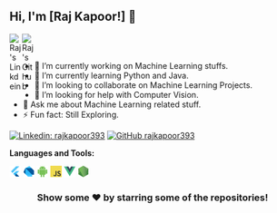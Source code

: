 ## Hi, I'm [Raj Kapoor!] 👋

<a href="https://www.linkedin.com/in/raj-kapoor-953502141/">
  <img align="left" alt="Raj's Linkdein" width="22px" src="https://cdn.jsdelivr.net/npm/simple-icons@v3/icons/linkedin.svg" />
</a>
<a href="https://github.com/rajkapoor393">
  <img align="left" alt="Raj's Github" width="22px" src="https://cdn.jsdelivr.net/npm/simple-icons@v3/icons/github.svg" />
</a>
<br/>
<br/>



- 🔭 I’m currently working on Machine Learning stuffs.
- 🌱 I’m currently learning Python and Java.
- 👯 I’m looking to collaborate on Machine Learning Projects.
- 🤔 I’m looking for help with Computer Vision.
- 💬 Ask me about Machine Learning related stuff.
- ⚡ Fun fact: Still Exploring.

[![Linkedin: rajkapoor393](https://img.shields.io/badge/-rajkapoor-blue?style=flat-square&logo=Linkedin&logoColor=white&link=https://www.linkedin.com/in/raj-kapoor-953502141/)](https://www.linkedin.com/in/raj-kapoor-953502141/)
[![GitHub rajkapoor393](https://img.shields.io/github/followers/rajkapoor393?label=follow&style=social)](https://github.com/rajkapoor393)


**Languages and Tools:**  

<code><img height="20" src="https://raw.githubusercontent.com/github/explore/80688e429a7d4ef2fca1e82350fe8e3517d3494d/topics/flutter/flutter.png"></code>
<code><img height="20" src="https://raw.githubusercontent.com/github/explore/80688e429a7d4ef2fca1e82350fe8e3517d3494d/topics/dart/dart.png"></code>
<code><img height="20" src="https://raw.githubusercontent.com/github/explore/80688e429a7d4ef2fca1e82350fe8e3517d3494d/topics/android/android.png"></code>
<code><img height="20" src="https://raw.githubusercontent.com/github/explore/80688e429a7d4ef2fca1e82350fe8e3517d3494d/topics/javascript/javascript.png"></code>
<code><img height="20" src="https://raw.githubusercontent.com/github/explore/80688e429a7d4ef2fca1e82350fe8e3517d3494d/topics/vue/vue.png"></code>
<code><img height="20" src="https://raw.githubusercontent.com/github/explore/80688e429a7d4ef2fca1e82350fe8e3517d3494d/topics/nodejs/nodejs.png"></code>    


<div align="center">

### Show some ❤️ by starring some of the repositories!

</div>
